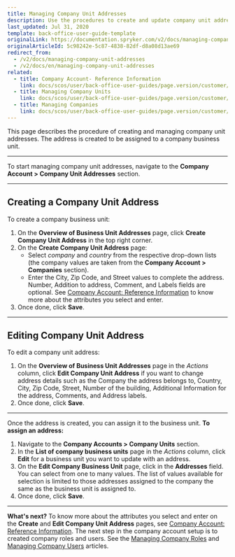 ```yaml
---
title: Managing Company Unit Addresses
description: Use the procedures to create and update company unit addresses after company units have been created in the Back Office.
last_updated: Jul 31, 2020
template: back-office-user-guide-template
originalLink: https://documentation.spryker.com/v2/docs/managing-company-unit-addresses
originalArticleId: 5c98242e-5c87-4838-82df-d8a08d13ae69
redirect_from:
  - /v2/docs/managing-company-unit-addresses
  - /v2/docs/en/managing-company-unit-addresses
related:
  - title: Company Account- Reference Information
    link: docs/scos/user/back-office-user-guides/page.version/customer/company-account/references/company-account-reference-information.html
  - title: Managing Company Units
    link: docs/scos/user/back-office-user-guides/page.version/customer/company-account/managing-company-units.html
  - title: Managing Companies
    link: docs/scos/user/back-office-user-guides/page.version/customer/company-account/managing-companies.html
---
```


This page describes the procedure of creating and managing company unit addresses. The address is created to be assigned to a company business unit.
***
To start managing company unit addresses, navigate to the **Company Account > Company Unit Addresses** section.
***
## Creating a Company Unit Address

To create a company business unit:
1. On the **Overview of Business Unit Addresses** page, click **Create Company Unit Address** in the top right corner.
2. On the **Create Company Unit Address** page:
    * Select _company_ and _country_ from the respective drop-down lists (the company values are taken from the **Company Account > Companies** section).
    * Enter the City, Zip Code, and Street values to complete the address. Number, Addition to address, Comment, and Labels fields are optional. See [Company Account: Reference Information](/docs/scos/user/back-office-user-guides/{{page.version}}/customer/company-account/references/company-account-reference-information.html) to know more about the attributes you select and enter.
3. Once done, click **Save**. 
***
## Editing Company Unit Address
To edit a company unit address:
1. On the **Overview of Business Unit Addresses** page in the _Actions_ column, click **Edit Company Unit Address** if you want to change address details such as the Company the address belongs to, Country, City, Zip Code, Street, Number of the building, Additional Information for the address, Comments, and Address labels.
2. Once done, click **Save**.
***
Once the address is created, you can assign it to the business unit.
**To assign an address:**
1. Navigate to the **Company Accounts > Company Units** section.
2. In the **List of company business units** page  in the _Actions_ column, click **Edit** for a business unit you want to update with an address.
3. On the **Edit Company Business Unit** page, click in the **Addresses** field. You can select from one to many values. The list of values available for selection is limited to those addresses assigned to the company the same as the business unit is assigned to.
4. Once done, click **Save**.

***
**What's next?**
To know more about the attributes you select and enter on the **Create** and **Edit Company Unit Address** pages, see [Company Account: Reference Information](/docs/scos/user/back-office-user-guides/{{page.version}}/customer/company-account/references/company-account-reference-information.html).
The next step in the company account setup is to created company roles and users. See the [Managing Company Roles](/docs/scos/user/back-office-user-guides/{{page.version}}/customer/company-account/managing-company-roles.html) and [Managing Company Users](/docs/scos/user/back-office-user-guides/{{page.version}}/customer/company-account/managing-company-users.html) articles.
